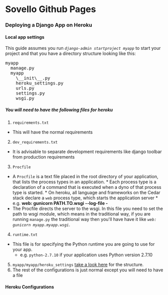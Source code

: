 Sovello Github Pages
=================

### Deploying a Django App on Heroku

#### Local app settings
This guide assumes you run _`django-admin startproject myapp`_ to start your project and that you have a directory structure looking like this:
<pre>
myapp
  manage.py
  myapp
    \__init\__.py
    heroku_settings.py
    urls.py
    settings.py
    wsgi.py
</pre>
##### You will need to have the following files for heroku
1. <code>requirements.txt</code>
  * This will have the normal requirements
2. <code>dev_requirements.txt</code>
  * It is advisable to separate development requirements like django toolbar from production requirements
3. <code>Procfile</code>
  *  A `Procfile` is a text file placed in the root directory of your application, that lists the process types in an application. 
    *  Each process type is a declaration of a command that is executed when a dyno of that process type is started.
    *  On heroku, all language and frameworks on the Cedar stack declare a `web` process type, which starts the application server
    *  e.g. __web: gunicorn PATH.TO.wsgi --log-file -__
  * The Procfile directs the server to the wsgi. In this file you need to set the path to wsgi module, which means in the traditional way, if you are running `manage.py` the traditional way then you'll have have it like _`web: gunicorn myapp.myapp.wsgi`_. 
4. <code>runtime.txt</code>
  * This file is for specifying the Python runtime you are going to use for your app.
    * e.g. `python-2.7.10` if your application uses Python version 2.7.10
5. `myapp/myapp/heroku_settings` [take a look here](https://github.com/sovello/statracker/blob/master/stattracker/heroku_settings.py) for the structure.
6. The rest of the configurations is just normal except you will need to have a file 
#### Heroku Configurations
